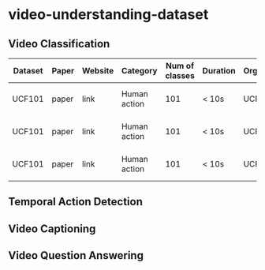 # video-understanding-dataset

## Video Classification

Dataset | Paper | Website | Category | Num of classes | Duration | Organizer | SOTA performance
--------|-------|---------|----------|----------------|----------|-----------|-----------------
UCF101  | paper | link    | Human action | 101        | < 10s    | UCF       | 98% (DeepMind I3D)
UCF101  | paper | link    | Human action | 101        | < 10s    | UCF       | 98% (DeepMind I3D)
UCF101  | paper | link    | Human action | 101        | < 10s    | UCF       | 98% (DeepMind I3D)



## Temporal Action Detection

## Video Captioning 

## Video Question Answering 

